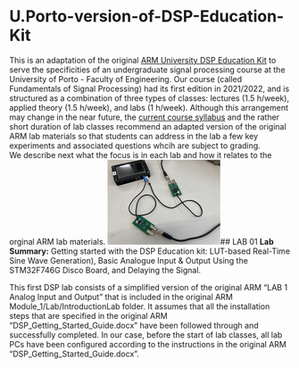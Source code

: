 # U.Porto-version-of-DSP-Education-Kit
This is an adaptation of the original [ARM University DSP Education Kit](https://github.com/arm-university/Digital-Signal-Processing-Education-Kit) to serve the specificities of an undergraduate signal processing course at the University of Porto - Faculty of Engineering. Our course (called Fundamentals of Signal Processing) had its first edition in 2021/2022, and is structured as a combination of three types of classes: lectures (1.5 h/week), applied theory (1.5 h/week), and labs (1 h/week). Although this arrangement may change in the near future, the [current course syllabus](https://sigarra.up.pt/feup/en/UCURR_GERAL.FICHA_UC_VIEW?pv_ocorrencia_id=485397) and the rather short duration of lab classes recommend an adapted version of the original ARM lab materials so that students can address in the lab a few key experiments and associated questions whcih are subject to grading.  
We describe next what the focus is in each lab and how it relates to the orginal ARM lab materials.
![Lab 01](LAB_01/IMG_4672_sm.png)## LAB 01
**Lab Summary:** Getting started with the DSP Education kit: LUT-based Real-Time Sine Wave Generation), Basic Analogue Input & Output Using the STM32F746G Disco Board, and Delaying the Signal.

This first DSP lab consists of a simplified version of the original ARM “LAB 1 Analog Input and Output” that is included in the original ARM Module_1/Lab/IntroductionLab folder. It assumes that all the installation steps that are specified in the original ARM “DSP_Getting_Started_Guide.docx” have been followed through and successfully completed. In our case, before the start of lab classes, all lab PCs have been configured according to the instructions in the original ARM “DSP_Getting_Started_Guide.docx”. 
